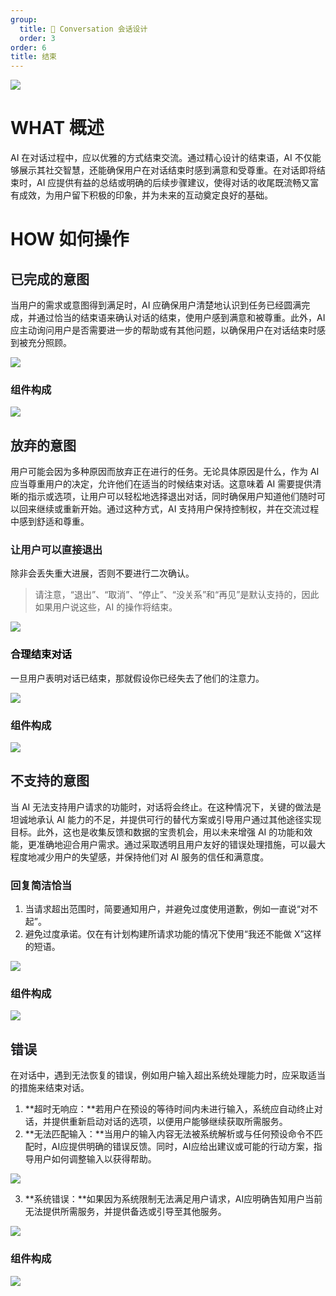 ```yaml
---
group:
  title: 💭 Conversation 会话设计
  order: 3
order: 6
title: 结束
---
```


![](https://mdn.alipayobjects.com/huamei_iwk9zp/afts/img/A*l97pQZf55w4AAAAAAAAAAAAADgCCAQ/fmt.webp)

<h1 id="LACTV">WHAT 概述</h1>

AI 在对话过程中，应以优雅的方式结束交流。通过精心设计的结束语，AI 不仅能够展示其社交智慧，还能确保用户在对话结束时感到满意和受尊重。在对话即将结束时，AI 应提供有益的总结或明确的后续步骤建议，使得对话的收尾既流畅又富有成效，为用户留下积极的印象，并为未来的互动奠定良好的基础。

<h1 id="UKFFu">HOW 如何操作</h1>

<h2 id="VgUee"><font style="color:rgb(32, 33, 36);">已完成的意图</font></h2>

当用户的需求或意图得到满足时，AI 应确保用户清楚地认识到任务已经圆满完成，并通过恰当的结束语来确认对话的结束，使用户感到满意和被尊重。此外，AI 应主动询问用户是否需要进一步的帮助或有其他问题，以确保用户在对话结束时感到被充分照顾。

![](https://mdn.alipayobjects.com/huamei_iwk9zp/afts/img/A*9AP9RYhIBL8AAAAAAAAAAAAADgCCAQ/fmt.webp)

<h3 id="JjcIj">组件构成</h3>

![](https://mdn.alipayobjects.com/huamei_iwk9zp/afts/img/A*FrGtRqUj_7MAAAAAAAAAAAAADgCCAQ/fmt.webp)

<h2 id="HWlMO"><font style="color:rgb(32, 33, 36);">放弃的意图</font></h2>

用户可能会因为多种原因而放弃正在进行的任务。无论具体原因是什么，作为 AI 应当尊重用户的决定，允许他们在适当的时候结束对话。这意味着 AI 需要提供清晰的指示或选项，让用户可以轻松地选择退出对话，同时确保用户知道他们随时可以回来继续或重新开始。通过这种方式，AI 支持用户保持控制权，并在交流过程中感到舒适和尊重。

<h3 id="pHwrP"><font style="color:rgb(32, 33, 36);">让用户可以直接退出</font></h3>

除非会丢失重大进展，否则不要进行二次确认。

> 请注意，“退出”、“取消”、“停止”、“没关系”和“再见”是默认支持的，因此如果用户说这些，AI 的操作将结束。

![](https://mdn.alipayobjects.com/huamei_iwk9zp/afts/img/A*bqwuR5dIx4IAAAAAAAAAAAAADgCCAQ/fmt.webp)

<h3 id="kHG0X"><font style="color:#000000;">合理结束对话</font></h3>

一旦用户表明对话已结束，那就假设你已经失去了他们的注意力。

![](https://mdn.alipayobjects.com/huamei_iwk9zp/afts/img/A*CQ5gRb8APpUAAAAAAAAAAAAADgCCAQ/fmt.webp)

<h3 id="cQlR5">组件构成</h3>

![](https://mdn.alipayobjects.com/huamei_iwk9zp/afts/img/A*CW8eR523owIAAAAAAAAAAAAADgCCAQ/fmt.webp)

<h2 id="ocnlc"><font style="color:rgb(32, 33, 36);">不支持的意图</font></h2>

当 AI 无法支持用户请求的功能时，对话将会终止。在这种情况下，关键的做法是坦诚地承认 AI 能力的不足，并提供可行的替代方案或引导用户通过其他途径实现目标。此外，这也是收集反馈和数据的宝贵机会，用以未来增强 AI 的功能和效能，更准确地迎合用户需求。通过采取透明且用户友好的错误处理措施，可以最大程度地减少用户的失望感，并保持他们对 AI 服务的信任和满意度。

<h3 id="fcnR0">回复简洁恰当</h3>

1. 当请求超出范围时，简要通知用户，并避免过度使用道歉，例如一直说“对不起”。
2. 避免过度承诺。仅在有计划构建所请求功能的情况下使用“我还不能做 X”这样的短语。

![](https://mdn.alipayobjects.com/huamei_iwk9zp/afts/img/A*tpCSSq-dDtsAAAAAAAAAAAAADgCCAQ/fmt.webp)

<h3 id="W7Ks1">组件构成</h3>

![](https://mdn.alipayobjects.com/huamei_iwk9zp/afts/img/A*xbHOQY7fn_kAAAAAAAAAAAAADgCCAQ/fmt.webp)

<h2 id="uhEah"><font style="color:rgb(32, 33, 36);">错误</font></h2>

在对话中，遇到无法恢复的错误，例如用户输入超出系统处理能力时，应采取适当的措施来结束对话。

1. **超时无响应：**若用户在预设的等待时间内未进行输入，系统应自动终止对话，并提供重新启动对话的选项，以便用户能够继续获取所需服务。
2. **无法匹配输入：**当用户的输入内容无法被系统解析或与任何预设命令不匹配时，AI应提供明确的错误反馈。同时，AI应给出建议或可能的行动方案，指导用户如何调整输入以获得帮助。

![](https://mdn.alipayobjects.com/huamei_iwk9zp/afts/img/A*Qa78S6hhT-QAAAAAAAAAAAAADgCCAQ/fmt.webp)

3. **系统错误：**如果因为系统限制无法满足用户请求，AI应明确告知用户当前无法提供所需服务，并提供备选或引导至其他服务。

![](https://mdn.alipayobjects.com/huamei_iwk9zp/afts/img/A*t4J8T5I2AowAAAAAAAAAAAAADgCCAQ/fmt.webp)

<h3 id="KRW5F">组件构成</h3>

![](https://mdn.alipayobjects.com/huamei_iwk9zp/afts/img/A*cGTxRbmiHawAAAAAAAAAAAAADgCCAQ/fmt.webp)
